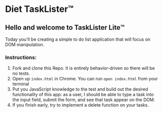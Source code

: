 # Diet TaskLister™️

## Hello and welcome to TaskLister Lite™️

Today you'll be creating a simple to do list application that will focus on DOM manipulation.

### Instructions:

1. Fork and clone this Repo. It is entirely behavior-driven so there will be no tests.
2. Open up `index.html` in Chrome. You can run `open index.html` from your terminal
3. Put you JavaScript knowledge to the test and build out the desired functionality of this app: as a user, I should be able to type a task into the input field, submit the form, and see that task appear on the DOM.
4. If you finish early, try to implement a delete function on your tasks.
